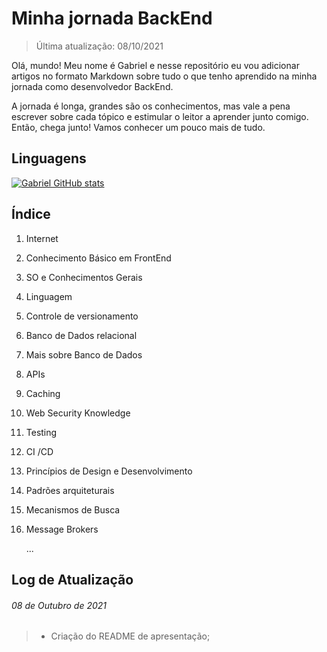 # Minha jornada BackEnd

> Última atualização: 08/10/2021

Olá, mundo! Meu nome é Gabriel e nesse repositório eu vou adicionar artigos no formato Markdown sobre tudo o que tenho aprendido na minha jornada como desenvolvedor BackEnd.

A jornada é longa, grandes são os conhecimentos, mas vale a pena escrever sobre cada tópico e estimular o leitor a aprender junto comigo. Então, chega junto! Vamos conhecer um pouco mais de tudo. 



## Linguagens

[![Gabriel GitHub stats](https://github-readme-stats.vercel.app/api/top-langs/?username=gsogabriel)](https://github.com/gsogabriel/github-readme-stats)


## Índice

1. Internet

2. Conhecimento Básico em FrontEnd

3. SO e Conhecimentos Gerais

4. Linguagem

5. Controle de versionamento

6. Banco de Dados relacional

7. Mais sobre Banco de Dados

8. APIs

9. Caching

10. Web Security Knowledge

11. Testing

12. CI /CD

13. Princípios de Design e Desenvolvimento

14. Padrões arquiteturais

15. Mecanismos de Busca

16. Message Brokers

    ...



## Log de Atualização

###### 08 de Outubro de 2021

> - Criação do README de apresentação;



